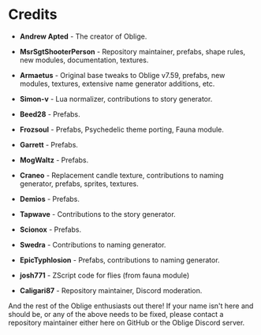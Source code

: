 # Credits

* **Andrew Apted** - The creator of Oblige.

* **MsrSgtShooterPerson** - Repository maintainer, prefabs, shape rules, new modules, documentation, textures.
* **Armaetus** - Original base tweaks to Oblige v7.59, prefabs, new modules, textures, extensive name generator additions, etc.
* **Simon-v** - Lua normalizer, contributions to story generator.
* **Beed28** - Prefabs.
* **Frozsoul** - Prefabs, Psychedelic theme porting, Fauna module.
* **Garrett** - Prefabs.
* **MogWaltz** - Prefabs.
* **Craneo** - Replacement candle texture, contributions to naming generator, prefabs, sprites, textures.
* **Demios** - Prefabs.
* **Tapwave** - Contributions to the story generator.
* **Scionox** - Prefabs.
* **Swedra** - Contributions to naming generator.
* **EpicTyphlosion** - Prefabs, contributions to naming generator.
* **josh771** - ZScript code for flies (from fauna module)
* **Caligari87** - Repository maintainer, Discord moderation.

And the rest of the Oblige enthusiasts out there! If your name isn't here and should be, or any of the above needs to be fixed, please contact a repository maintainer either here on GitHub or the Oblige Discord server.
